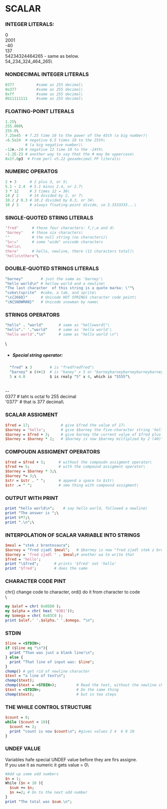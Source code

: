 # SCALAR

### INTEGER LITERALS:
0\
2001\
-40\
137\
54234324464265 - same as below.\
54_234_324_464_265\

### NONDECIMAL INTEGER LITERALS
```perl
0377          #same as 255 decimal\
0o377         #same as 255 decimal\
0xff          #same as 255 decimal\
0b11111111    #same as 255 decimal\

```
### FLOATING-POINT LITERALS
```perl
1.25\
255.000\
255.0\
7.25e45  # 7.25 time 10 to the power of the 45th (a big number)\
-6.5e24  # negative 6.5 times 10 to the 25th\
         # (a big negative number)\
-12e.-24 # negative 12 time 10 to the -24th\
-1.2E-23 # another way to say that the # may be uppercase\
0x1f.0p3  # From perl v5.22 gexadecimal FP literals\
```

### NUMERIC OPERATOS
```perl
2 + 3      # 2 plus 3, or 5\
5.1 - 2.4  # 5.1 minus 2.4, or 2.7\
3 * 12     # 3 times 12 = 36\
14 / 2     # 14 divided by 2, or 7\
10.2 / 0.3 # 10.2 divided by 0.3, or 34\
10 / 3     # always floating-point divide, so 3.3333333...\
```

### SINGLE-QUOTED STRING LITERALS
```perl
'fred'      # those four characters: f,r,e and d\
'barney'    # those six characters\
''          # the null string (no characters)\
'⅚∞☃☠'      # some "wide" unicode characters
'hello\
there'      # hello, newline, there (11 characters total)\
'hello\nthere'\
```

### DOUBLE-QUOTED STRINGS LITERALS
```perl
"barney"        # just the same as 'barney'\
"hello world\n" # hellow world and a newline\
"The last character  of this string is a quote marka: \""\
"coke\tsprite"  #coke, a tab, and sprite\
"\x{2668}"      # Unicode HOT SPRINGS character code point\
"\N{SNOWMAN}"   # Unicode snowman by name\
```

### STRINGS OPERATORS
```perl
"hello" . "world"       # same as "hellowordl"\
"hello".' '."world"     # same as 'hello world'\
'hello world'."\n"      # same as "hello world \n"\
```
\
+ #####  Special string operator:
```perl
  "fred" x 3        # is "fredfredfred"\
  "barney" x (4+1)  # is "baney" x 5 or "barneybarneybarneybarneybarney"\
  5 x 4.8           $ is realy "5" x 4, which is "5555"\
```
\
--\
0377      # taht is octal fo 255 decimal\
'0377'    # that is 377 decimal\

### SCALAR ASSIGMENT
```perl
$fred = 17;              # give $fred the value of 17\
$barney = 'hello';       # give $barney the five-character string 'hello'\
$barney = $fred + 3;     # give barney the current valye of $fred plus 3 (20)\
$barney = $barney * 2;   # $barney is now $barney miltiplied by 2 (40)\
```

### COMPOUDN ASSIGMENT OPERATORS
```perl
$fred = $fred + 5;      # without the compoudn assigment operator\
$fred += 5;             # with the compound assigment operator\
$barney = $barney * 3;\
$barney *= 3;\
$str = $str . " ";      # append a space to $str\
$str .= " ";            # sme thing with compound assigment\
```

### OUTPUT WITH PRINT
```perl
print "hello world\n";    # say hello world, followed a newline\
print "The answer is ";\
print 6*7;\
print ".\n";\
```

### INTERPOLATION OF SCALAR VARIABLE INTO STRINGS
```perl
$meal = "stek z brontosaura";
$barney = "fred zjadl $meal";   # $barney is now "fred zjadl stek z brontozaura"
$barney = 'fred zjadl ' . $meal;# another wa to write that
$fred = 'hello';
print "\$fred";       # prints '$fred' not 'hello'
print '$fred';        # does the same
```

### CHARACTER CODE PINT
chr() change code to character, ord() do it from character to code\
\
```perl
my $alef = chr( 0x05D0 );
my $alpha = chr( hex( '03B1'));
my $omega = chr( 0x03C9 );
print $alef.' '.$alpha.' '.$omega. "\n";
```

### STDIN
```perl
$line = <STDIN>;
if ($line eq "\n"){
  print "Than was just a blank line!\n";
} else {
  print "That line of input was: $line";
}
chomp() # get rid of newline character
$text = "a line of text\n";
chomp($text);
chomp($text = <STDIN>);         # Read the text, without the newline char.
$text = <STDIN>;                # Do the same thing
chomp($text);                   # but in two steps
```

### THE WHILE CONTROL STRUCTURE
```perl
$count = 0;
while ($count < 10){
  $count += 2;
  print "count is now $count\n"; #gives values 2 4  6 8 10
}
```

### UNDEF VALUE
Variables hafe special UNDEF value before they are firs assigne.\
If you use it as numeric it gets value = 0\
```perl
#Add up some odd numbers
$n = 1;
While ($n < 10 ){
  $sum += $n; 
  $n +=2; # On to the next odd number
}
print "The total was $sum.\n";
```
